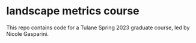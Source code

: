 # landscape metrics course

This repo contains code for a Tulane Spring 2023 graduate course, led by Nicole Gasparini.
